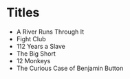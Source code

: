 # Titles

* A River Runs Through It
* Fight Club
* 112 Years a Slave
* The Big Short
* 12 Monkeys
* The Curious Case of Benjamin Button